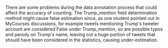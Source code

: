 There are some problems during the data annotation process that could affect the accuracy of counting. The Trump_mention field determination method might cause false estimation since, as one student pointed out in MyCourses discussions, for example tweets mentioning Trump's tweeter account are considered False under Trump_mention, so are possible typos and parody on Trump's name, leaving out a huge portion of tweets that should have been considered in the statistics, causing under-estimation.  

